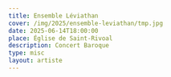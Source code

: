 ```yaml
---
title: Ensemble Léviathan
cover: /img/2025/ensemble-leviathan/tmp.jpg
date: 2025-06-14T18:00:00
place: Église de Saint-Rivoal
description: Concert Baroque 
type: misc
layout: artiste
---
```

